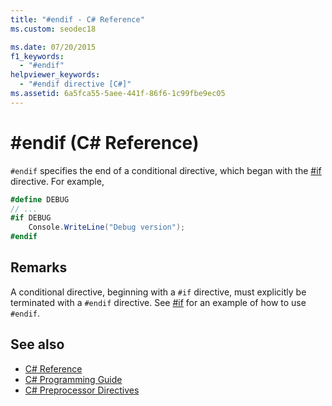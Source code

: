 ```yaml
---
title: "#endif - C# Reference"
ms.custom: seodec18

ms.date: 07/20/2015
f1_keywords: 
  - "#endif"
helpviewer_keywords: 
  - "#endif directive [C#]"
ms.assetid: 6a5fca55-5aee-441f-86f6-1c99fbe9ec05
---
```

# #endif (C# Reference)
`#endif` specifies the end of a conditional directive, which began with the [#if](./preprocessor-if.md) directive. For example,  
  
```csharp
#define DEBUG  
// ...  
#if DEBUG  
    Console.WriteLine("Debug version");  
#endif  
```  
  
## Remarks  
 A conditional directive, beginning with a `#if` directive, must explicitly be terminated with a `#endif` directive. See [#if](./preprocessor-if.md) for an example of how to use `#endif`.  
  
## See also

- [C# Reference](../index.md)
- [C# Programming Guide](../../programming-guide/index.md)
- [C# Preprocessor Directives](./index.md)
